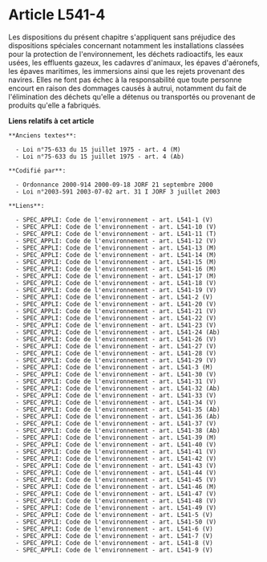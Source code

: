 # Article L541-4

Les dispositions du présent chapitre s'appliquent sans préjudice des dispositions spéciales concernant notamment les
installations classées pour la protection de l'environnement, les déchets radioactifs, les eaux usées, les effluents gazeux,
les cadavres d'animaux, les épaves d'aéronefs, les épaves maritimes, les immersions ainsi que les rejets provenant des
navires. Elles ne font pas échec à la responsabilité que toute personne encourt en raison des dommages causés à autrui,
notamment du fait de l'élimination des déchets qu'elle a détenus ou transportés ou provenant de produits qu'elle a fabriqués.

**Liens relatifs à cet article**

	**Anciens textes**:

	  - Loi n°75-633 du 15 juillet 1975 - art. 4 (M)
	  - Loi n°75-633 du 15 juillet 1975 - art. 4 (Ab)

	**Codifié par**:

	  - Ordonnance 2000-914 2000-09-18 JORF 21 septembre 2000
	  - Loi n°2003-591 2003-07-02 art. 31 I JORF 3 juillet 2003

	**Liens**:

	  - SPEC_APPLI: Code de l'environnement - art. L541-1 (V)
	  - SPEC_APPLI: Code de l'environnement - art. L541-10 (V)
	  - SPEC_APPLI: Code de l'environnement - art. L541-11 (T)
	  - SPEC_APPLI: Code de l'environnement - art. L541-12 (V)
	  - SPEC_APPLI: Code de l'environnement - art. L541-13 (M)
	  - SPEC_APPLI: Code de l'environnement - art. L541-14 (M)
	  - SPEC_APPLI: Code de l'environnement - art. L541-15 (M)
	  - SPEC_APPLI: Code de l'environnement - art. L541-16 (M)
	  - SPEC_APPLI: Code de l'environnement - art. L541-17 (M)
	  - SPEC_APPLI: Code de l'environnement - art. L541-18 (V)
	  - SPEC_APPLI: Code de l'environnement - art. L541-19 (V)
	  - SPEC_APPLI: Code de l'environnement - art. L541-2 (V)
	  - SPEC_APPLI: Code de l'environnement - art. L541-20 (V)
	  - SPEC_APPLI: Code de l'environnement - art. L541-21 (V)
	  - SPEC_APPLI: Code de l'environnement - art. L541-22 (V)
	  - SPEC_APPLI: Code de l'environnement - art. L541-23 (V)
	  - SPEC_APPLI: Code de l'environnement - art. L541-24 (Ab)
	  - SPEC_APPLI: Code de l'environnement - art. L541-26 (V)
	  - SPEC_APPLI: Code de l'environnement - art. L541-27 (V)
	  - SPEC_APPLI: Code de l'environnement - art. L541-28 (V)
	  - SPEC_APPLI: Code de l'environnement - art. L541-29 (V)
	  - SPEC_APPLI: Code de l'environnement - art. L541-3 (M)
	  - SPEC_APPLI: Code de l'environnement - art. L541-30 (V)
	  - SPEC_APPLI: Code de l'environnement - art. L541-31 (V)
	  - SPEC_APPLI: Code de l'environnement - art. L541-32 (Ab)
	  - SPEC_APPLI: Code de l'environnement - art. L541-33 (V)
	  - SPEC_APPLI: Code de l'environnement - art. L541-34 (V)
	  - SPEC_APPLI: Code de l'environnement - art. L541-35 (Ab)
	  - SPEC_APPLI: Code de l'environnement - art. L541-36 (Ab)
	  - SPEC_APPLI: Code de l'environnement - art. L541-37 (V)
	  - SPEC_APPLI: Code de l'environnement - art. L541-38 (Ab)
	  - SPEC_APPLI: Code de l'environnement - art. L541-39 (M)
	  - SPEC_APPLI: Code de l'environnement - art. L541-40 (V)
	  - SPEC_APPLI: Code de l'environnement - art. L541-41 (V)
	  - SPEC_APPLI: Code de l'environnement - art. L541-42 (V)
	  - SPEC_APPLI: Code de l'environnement - art. L541-43 (V)
	  - SPEC_APPLI: Code de l'environnement - art. L541-44 (V)
	  - SPEC_APPLI: Code de l'environnement - art. L541-45 (V)
	  - SPEC_APPLI: Code de l'environnement - art. L541-46 (M)
	  - SPEC_APPLI: Code de l'environnement - art. L541-47 (V)
	  - SPEC_APPLI: Code de l'environnement - art. L541-48 (V)
	  - SPEC_APPLI: Code de l'environnement - art. L541-49 (V)
	  - SPEC_APPLI: Code de l'environnement - art. L541-5 (V)
	  - SPEC_APPLI: Code de l'environnement - art. L541-50 (V)
	  - SPEC_APPLI: Code de l'environnement - art. L541-6 (V)
	  - SPEC_APPLI: Code de l'environnement - art. L541-7 (V)
	  - SPEC_APPLI: Code de l'environnement - art. L541-8 (V)
	  - SPEC_APPLI: Code de l'environnement - art. L541-9 (V)

